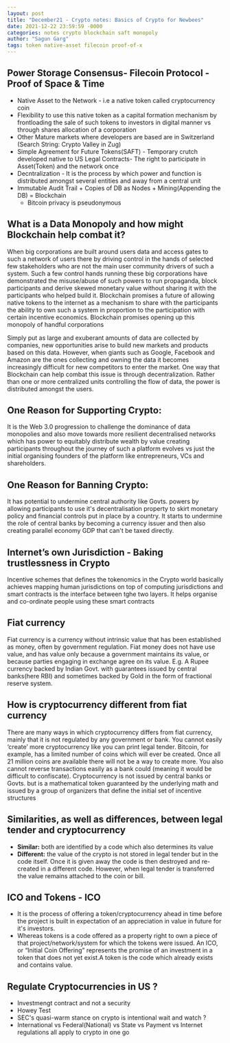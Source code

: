 ```yaml
---
layout: post
title: "December21 - Crypto notes: Basics of Crypto for Newbees"
date: 2021-12-22 23:59:59 -0000
categories: notes crypto blockchain saft monopoly
author: "Sagun Garg"
tags: token native-asset filecoin proof-of-x 
---
```


## Power Storage Consensus- Filecoin Protocol - Proof of Space & Time

- Native Asset to the Network - i.e a native token called cryptocurrency coin
- Flexibility to use this native token as a capital formation mechanism by frontloading the sale of such tokens to investors in digital manner vs through shares allocation of a corporation
- Other Mature markets where developers are based are in Switzerland (Search String: Crypto Valley in Zug)
- Simple Agreement for Future Tokens(SAFT) - Temporary crutch developed native to US Legal Contracts- The right to participate in Asset(Token) and the network once 
- Decntralization - It is the process by which power and function is distributed amongst several entities and away from a central unit
- Immutable Audit Trail + Copies of DB as Nodes + Mining(Appending the DB) = Blockchain
    - Bitcoin privacy is pseudonymous

## What is a Data Monopoly and how might Blockchain help combat it?
When big corporations are built around users data and access gates to such a network of users there by driving control in the hands of selected few stakeholders who are not the main user community drivers of such a system. Such a few control hands running these big corporations have demonstrated the misuse/abuse of such powers to run propaganda, block participants and derive skewed monetary value without sharing it with the participants who helped build it. Blockchain promises a future of allowing native tokens to the internet as a mechanism to share with the participants the ability to own such a system in proportion to the participation with certain incentive economics. Blockchain promises opening up this monopoly of handful corporations 

Simply put as large and exuberant amounts of data are collected by companies, new opportunities arise to build new markets and products based on this data. However, when giants such as Google, Facebook and Amazon are the ones collecting and owning the data it becomes increasingly difficult for new competitors to enter the market.
One way that Blockchain can help combat this issue is through decentralization. Rather than one or more centralized units controlling the flow of data, the power is distributed amongst the users.

## One Reason for Supporting Crypto:
It is the Web 3.0 progression to challenge the dominance of data monopolies and also move towards more resilient decentralised networks which has power to equitably distribute wealth by value creating participants throughout the journey of such a platform evolves vs just the initial organising founders of the platform like entrepreneurs, VCs and shareholders.  

## One Reason for Banning Crypto:
It has potential to undermine central authority like Govts. powers by allowing participants to use it's decentralisation property to skirt monetary policy and financial controls put in place by a country. It starts to undermine the role of central banks by becoming a currency issuer and then also creating parallel economy GDP that can't be taxed directly. 

## Internet’s own Jurisdiction - Baking trustlessness in Crypto
Incentive schemes that defines the tokenomics in the Crypto world basically achieves mapping human jurisdictions on top of computing jurisdictions and smart contracts is the interface between tghe two layers. It helps organise and co-ordinate people using these smart contracts 

## Fiat currency 
Fiat currency is a currency without intrinsic value that has been established as money, often by government regulation. Fiat money does not have use value, and has value only because a government maintains its value, or because parties engaging in exchange agree on its value. E.g. A Rupee currency backed by Indian Govt. with guarantees issued by central banks(here RBI) and sometimes backed by Gold in the form of fractional reserve system.

## How is cryptocurrency different from fiat currency 
There are many ways in which cryptocurrency differs from fiat currency, mainly that it is not regulated by any government or bank. You cannot easily ‘create’ more cryptocurrency like you can print legal tender. Bitcoin, for example, has a limited number of coins which will ever be created. Once all 21 million coins are available there will not be a way to create more. You also cannot reverse transactions easily as a bank could (meaning it would be difficult to confiscate).  Cryptocurrency is not issued by central banks or Govts. but is a mathematical token guaranteed by the underlying math and issued by a group of organizers that define the initial set of incentive structures

## Similarities, as well as differences, between legal tender and cryptocurrency
- **Similar:** both are identified by a code which also determines its value
- **Different:** the value of the crypto is not stored in legal tender but in the code itself. Once it is given away the code is then destroyed and re-created in a different code. However, when legal tender is transferred the value remains attached to the coin or bill.

## ICO and Tokens - ICO 
- It is the process of offering a token/cryptocurrency ahead in time before the project is built in expectation of an appreciation in value in future for it's investors. 
- Whereas tokens is a code offered as a property right to own a piece of that project/network/system for which the tokens were issued.  An ICO, or “Initial Coin Offering” represents the promise of an investment in a token that does not yet exist.A token is the code which already exists and contains value.

## Regulate Cryptocurrencies in US ?
 - Investmengt contract and not a security
 - Howey Test
 - SEC's quasi-warm stance on crypto is intentional wait and watch ?
 - International vs Federal(National) vs State vs Payment vs Internet regulations all apply to crypto in one go

